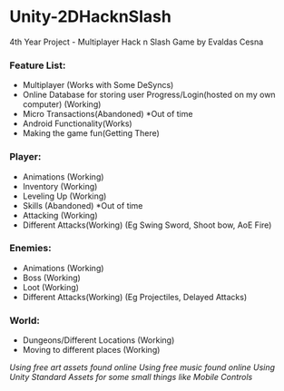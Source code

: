 # Unity-2DHacknSlash
4th Year Project - Multiplayer Hack n Slash Game by Evaldas Cesna

### Feature List:
* Multiplayer (Works with Some DeSyncs)
* Online Database for storing user Progress/Login(hosted on my own computer) (Working)
* Micro Transactions(Abandoned) *Out of time
* Android Functionality(Works)
* Making the game fun(Getting There)

### Player:
* Animations (Working)
* Inventory (Working)
* Leveling Up (Working)
* Skills (Abandoned) *Out of time
* Attacking (Working)
* Different Attacks(Working) (Eg Swing Sword, Shoot bow, AoE Fire)

### Enemies:
* Animations (Working)
* Boss (Working)
* Loot (Working)
* Different Attacks(Working) (Eg Projectiles, Delayed Attacks)

### World:
* Dungeons/Different Locations (Working)
* Moving to different places (Working)

*Using free art assets found online*
*Using free music found online*
*Using Unity Standard Assets for some small things like Mobile Controls*